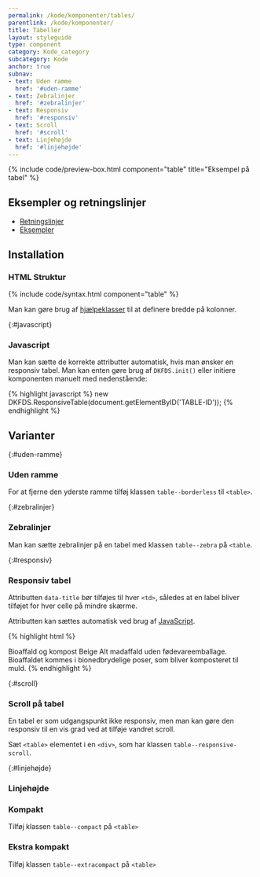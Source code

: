 ```yaml
---
permalink: /kode/komponenter/tables/
parentlink: /kode/komponenter/
title: Tabeller
layout: styleguide
type: component
category: Kode_category
subcategory: Kode
anchor: true
subnav:
- text: Uden ramme
  href: '#uden-ramme'
- text: Zebralinjer
  href: '#zebralinjer'
- text: Responsiv
  href: '#responsiv'
- text: Scroll
  href: '#scroll'
- text: Linjehøjde
  href: '#linjehøjde'
---
```


{% include code/preview-box.html component="table" title="Eksempel på tabel" %}

## Eksempler og retningslinjer
<ul class="nobullet-list">
    <li><a href="/komponenter/tables/#retningslinjer">Retningslinjer</a></li>
    <li><a href="/komponenter/tables/">Eksempler</a></li>
</ul>

## Installation

### HTML Struktur

{% include code/syntax.html component="table" %}

Man kan gøre brug af <a href="/kode/utilities/#bredde-i-procent">hjælpeklasser</a> til at definere bredde på kolonner.

{:#javascript}
### Javascript

Man kan sætte de korrekte attributter automatisk, hvis man ønsker en responsiv tabel. Man kan enten gøre brug af `DKFDS.init()` eller initiere komponenten manuelt med nedenstående:

{% highlight javascript %}
new DKFDS.ResponsiveTable(document.getElementByID('TABLE-ID'));
{% endhighlight %}

## Varianter

{:#uden-ramme}
### Uden ramme
For at fjerne den yderste ramme tilføj klassen `table--borderless` til `<table>`.

{:#zebralinjer}
### Zebralinjer
Man kan sætte zebralinjer på en tabel med klassen `table--zebra` på `<table`.


{:#responsiv}
### Responsiv tabel

Attributten `data-title` bør tilføjes til hver `<td>`, således at en label bliver tilføjet for hver celle på mindre skærme.

Attributten kan sættes automatisk ved brug af <a href="#javascript">JavaScript</a>.

{% highlight html %}
<tr>
    <td data-title="Affaldstype">Bioaffald og kompost</td>
    <td data-title="Farvekode">Beige</td>
    <td data-title="Beskrivelse">Alt madaffald uden fødevareemballage.</td>
    <td data-title="Hvor ender det?">Bioaffaldet kommes i bionedbrydelige poser, som bliver komposteret til muld.</td>
</tr>
{% endhighlight %}

{:#scroll}
### Scroll på tabel
En tabel er som udgangspunkt ikke responsiv, men man kan gøre den responsiv til en vis grad ved at tilføje vandret scroll.

Sæt `<table>` elementet i en `<div>`, som har klassen `table--responsive-scroll`.

{:#linjehøjde}
### Linjehøjde

### Kompakt
Tilføj klassen `table--compact` på `<table>`

### Ekstra kompakt
Tilføj klassen `table--extracompact` på `<table>`
